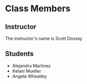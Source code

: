 # Class Members

## Instructor

The instructor's name is Scott Dossey

## Students

* Alejandra Martinez
* Kelani Mueller
* Angela Wheatley
